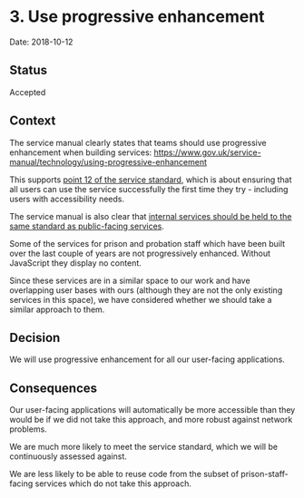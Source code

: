 # 3. Use progressive enhancement

Date: 2018-10-12

## Status

Accepted

## Context

The service manual clearly states that teams should use progressive enhancement
when building services: https://www.gov.uk/service-manual/technology/using-progressive-enhancement

This supports [point 12 of the service standard](https://www.gov.uk/service-manual/service-standard/create-a-service-thats-simple),
which is about ensuring that all users can use the service successfully the
first time they try - including users with accessibility needs.

The service manual is also clear that [internal services should be held to the
same standard as public-facing services](https://www.gov.uk/service-manual/design/services-for-government-users).

Some of the services for prison and probation staff which have been built over
the last couple of years are not progressively enhanced. Without JavaScript
they display no content.

Since these services are in a similar space to our work and have overlapping
user bases with ours (although they are not the only existing services in this
space), we have considered whether we should take a similar approach to them.

## Decision

We will use progressive enhancement for all our user-facing applications.

## Consequences

Our user-facing applications will automatically be more accessible than they
would be if we did not take this approach, and more robust against network
problems.

We are much more likely to meet the service standard, which we will be
continuously assessed against.

We are less likely to be able to reuse code from the subset of
prison-staff-facing services which do not take this approach.
